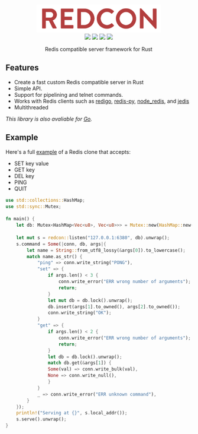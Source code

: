 <p align="center">
<img 
    src="logo.png" 
    width="336" border="0" alt="REDCON">
<br>
<a href="LICENSE"><img src="https://img.shields.io/crates/l/redcon.svg?style=flat-square"></a>
<a href="https://crates.io/crates/redcon"><img src="https://img.shields.io/crates/d/redcon.svg?style=flat-square"></a>
<a href="https://crates.io/crates/redcon/"><img src="https://img.shields.io/crates/v/redcon.svg?style=flat-square"></a>
<a href="https://docs.rs/redcon/"><img src="https://img.shields.io/badge/docs-rustdoc-369?style=flat-square"></a>
</p>

<p align="center">Redis compatible server framework for Rust</p>

## Features

- Create a fast custom Redis compatible server in Rust
- Simple API.
- Support for pipelining and telnet commands.
- Works with Redis clients such as [redigo](https://github.com/garyburd/redigo), [redis-py](https://github.com/andymccurdy/redis-py), [node_redis](https://github.com/NodeRedis/node_redis), and [jedis](https://github.com/xetorthio/jedis)
- Multithreaded

*This library is also avaliable for [Go](https://github.com/tidwall/redcon).*

## Example

Here's a full [example](examples/kvstore) of a Redis clone that accepts:

- SET key value
- GET key
- DEL key
- PING
- QUIT

```rust
use std::collections::HashMap;
use std::sync::Mutex;

fn main() {
    let db: Mutex<HashMap<Vec<u8>, Vec<u8>>> = Mutex::new(HashMap::new());

    let mut s = redcon::listen("127.0.0.1:6380", db).unwrap();
    s.command = Some(|conn, db, args|{
        let name = String::from_utf8_lossy(&args[0]).to_lowercase();
        match name.as_str() {
            "ping" => conn.write_string("PONG"),
            "set" => {
                if args.len() < 3 {
                    conn.write_error("ERR wrong number of arguments");
                    return;
                }
                let mut db = db.lock().unwrap();
                db.insert(args[1].to_owned(), args[2].to_owned());
                conn.write_string("OK");
            }
            "get" => {
                if args.len() < 2 {
                    conn.write_error("ERR wrong number of arguments");
                    return;
                }
                let db = db.lock().unwrap();
                match db.get(&args[1]) {
                Some(val) => conn.write_bulk(val),
                None => conn.write_null(),
                }
            }
            _ => conn.write_error("ERR unknown command"),
        }
    });
    println!("Serving at {}", s.local_addr());
    s.serve().unwrap();
}
```
